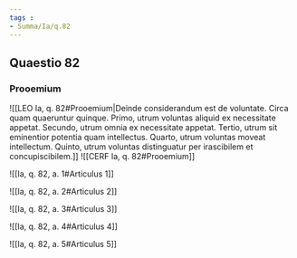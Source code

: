 ```yaml
---
tags : 
- Summa/Ia/q.82
---
```


## Quaestio 82

### Prooemium

![[LEO Ia, q. 82#Prooemium|Deinde considerandum est de voluntate. Circa quam quaeruntur quinque. Primo, utrum voluntas aliquid ex necessitate appetat. Secundo, utrum omnia ex necessitate appetat. Tertio, utrum sit eminentior potentia quam intellectus. Quarto, utrum voluntas moveat intellectum. Quinto, utrum voluntas distinguatur per irascibilem et concupiscibilem.]]
![[CERF Ia, q. 82#Prooemium]]

![[Ia, q. 82, a. 1#Articulus 1]]

![[Ia, q. 82, a. 2#Articulus 2]]

![[Ia, q. 82, a. 3#Articulus 3]]

![[Ia, q. 82, a. 4#Articulus 4]]

![[Ia, q. 82, a. 5#Articulus 5]]

